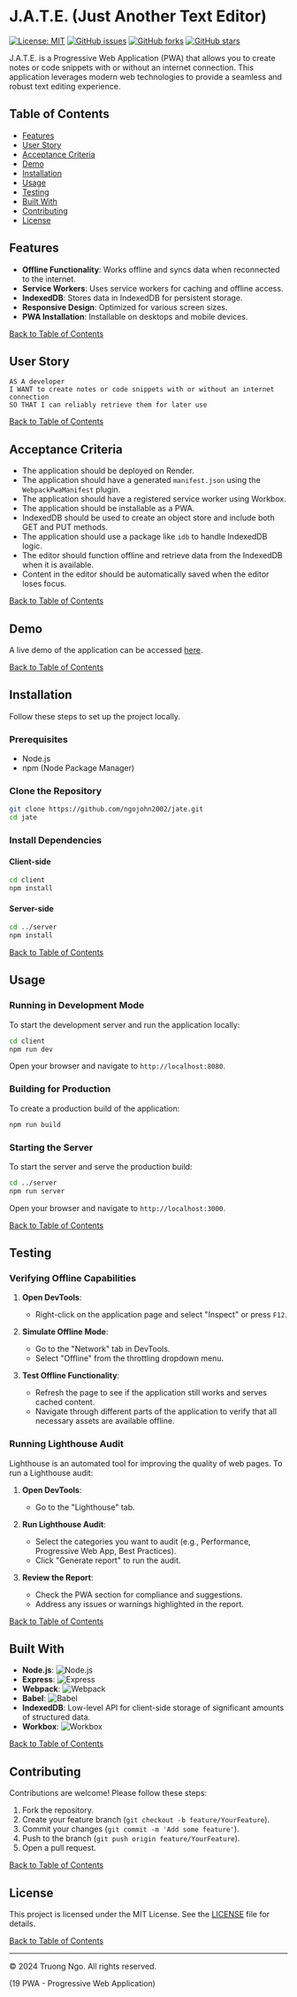 # J.A.T.E. (Just Another Text Editor)

[![License: MIT](https://img.shields.io/badge/License-MIT-yellow.svg)](https://opensource.org/licenses/MIT)
[![GitHub issues](https://img.shields.io/github/issues/ngojohn2002/jate)](https://github.com/ngojohn2002/jate/issues)
[![GitHub forks](https://img.shields.io/github/forks/ngojohn2002/jate)](https://github.com/ngojohn2002/jate/network)
[![GitHub stars](https://img.shields.io/github/stars/ngojohn2002/jate)](https://github.com/ngojohn2002/jate/stargazers)

J.A.T.E. is a Progressive Web Application (PWA) that allows you to create notes or code snippets with or without an internet connection. This application leverages modern web technologies to provide a seamless and robust text editing experience.

## Table of Contents

- [Features](#features)
- [User Story](#user-story)
- [Acceptance Criteria](#acceptance-criteria)
- [Demo](#demo)
- [Installation](#installation)
- [Usage](#usage)
- [Testing](#testing)
- [Built With](#built-with)
- [Contributing](#contributing)
- [License](#license)

## Features

- **Offline Functionality**: Works offline and syncs data when reconnected to the internet.
- **Service Workers**: Uses service workers for caching and offline access.
- **IndexedDB**: Stores data in IndexedDB for persistent storage.
- **Responsive Design**: Optimized for various screen sizes.
- **PWA Installation**: Installable on desktops and mobile devices.

[Back to Table of Contents](#table-of-contents)

## User Story

```
AS A developer  
I WANT to create notes or code snippets with or without an internet connection  
SO THAT I can reliably retrieve them for later use
```

[Back to Table of Contents](#table-of-contents)

## Acceptance Criteria

- The application should be deployed on Render.
- The application should have a generated `manifest.json` using the `WebpackPwaManifest` plugin.
- The application should have a registered service worker using Workbox.
- The application should be installable as a PWA.
- IndexedDB should be used to create an object store and include both GET and PUT methods.
- The application should use a package like `idb` to handle IndexedDB logic.
- The editor should function offline and retrieve data from the IndexedDB when it is available.
- Content in the editor should be automatically saved when the editor loses focus.

[Back to Table of Contents](#table-of-contents)

## Demo

A live demo of the application can be accessed [here](http://your-demo-url.com).

[Back to Table of Contents](#table-of-contents)

## Installation

Follow these steps to set up the project locally.

### Prerequisites

- Node.js
- npm (Node Package Manager)

### Clone the Repository

```bash
git clone https://github.com/ngojohn2002/jate.git
cd jate
```

### Install Dependencies

#### Client-side

```bash
cd client
npm install
```

#### Server-side

```bash
cd ../server
npm install
```

[Back to Table of Contents](#table-of-contents)

## Usage

### Running in Development Mode

To start the development server and run the application locally:

```bash
cd client
npm run dev
```

Open your browser and navigate to `http://localhost:8080`.

### Building for Production

To create a production build of the application:

```bash
npm run build
```

### Starting the Server

To start the server and serve the production build:

```bash
cd ../server
npm run server
```

Open your browser and navigate to `http://localhost:3000`.

[Back to Table of Contents](#table-of-contents)

## Testing

### Verifying Offline Capabilities

1. **Open DevTools**:
   - Right-click on the application page and select "Inspect" or press `F12`.

2. **Simulate Offline Mode**:
   - Go to the "Network" tab in DevTools.
   - Select "Offline" from the throttling dropdown menu.

3. **Test Offline Functionality**:
   - Refresh the page to see if the application still works and serves cached content.
   - Navigate through different parts of the application to verify that all necessary assets are available offline.

### Running Lighthouse Audit

Lighthouse is an automated tool for improving the quality of web pages. To run a Lighthouse audit:

1. **Open DevTools**:
   - Go to the "Lighthouse" tab.
   
2. **Run Lighthouse Audit**:
   - Select the categories you want to audit (e.g., Performance, Progressive Web App, Best Practices).
   - Click "Generate report" to run the audit.

3. **Review the Report**:
   - Check the PWA section for compliance and suggestions.
   - Address any issues or warnings highlighted in the report.

[Back to Table of Contents](#table-of-contents)

## Built With

- **Node.js**: ![Node.js](https://img.shields.io/badge/Node.js-339933?style=for-the-badge&logo=nodedotjs&logoColor=white)
- **Express**: ![Express](https://img.shields.io/badge/Express-000000?style=for-the-badge&logo=express&logoColor=white)
- **Webpack**: ![Webpack](https://img.shields.io/badge/Webpack-8DD6F9?style=for-the-badge&logo=webpack&logoColor=white)
- **Babel**: ![Babel](https://img.shields.io/badge/Babel-F9DC3E?style=for-the-badge&logo=babel&logoColor=white)
- **IndexedDB**: Low-level API for client-side storage of significant amounts of structured data.
- **Workbox**: ![Workbox](https://img.shields.io/badge/Workbox-3D8DD6?style=for-the-badge&logo=workbox&logoColor=white)

[Back to Table of Contents](#table-of-contents)

## Contributing

Contributions are welcome! Please follow these steps:

1. Fork the repository.
2. Create your feature branch (`git checkout -b feature/YourFeature`).
3. Commit your changes (`git commit -m 'Add some feature'`).
4. Push to the branch (`git push origin feature/YourFeature`).
5. Open a pull request.

[Back to Table of Contents](#table-of-contents)

## License

This project is licensed under the MIT License. See the [LICENSE](LICENSE) file for details.

[Back to Table of Contents](#table-of-contents)

---

© 2024 Truong Ngo. All rights reserved.

(19 PWA - Progressive Web Application)

